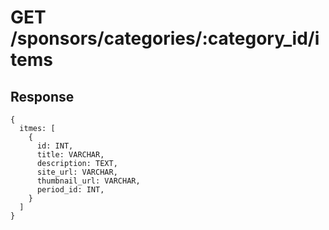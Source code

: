 # GET /sponsors/categories/:category_id/items

## Response

```
{
  itmes: [
    {
      id: INT,
      title: VARCHAR,
      description: TEXT,
      site_url: VARCHAR,
      thumbnail_url: VARCHAR,
      period_id: INT,
    }
  ]
}
```
